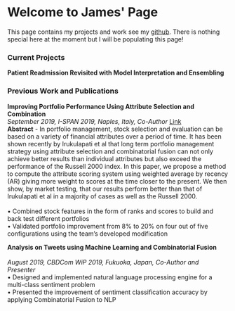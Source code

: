 # Welcome to James' Page
This page contains my projects and work see my [github](https://github.com/jho9). There is nothing special here at the moment but I will be populating this page!

### Current Projects
**Patient Readmission Revisited with Model Interpretation and Ensembling**


### Previous Work and Publications
**Improving Portfolio Performance Using Attribute Selection and Combination**	<br>
*September 2019, I-SPAN 2019, Naples, Italy, Co-Author* [Link](https://ieeexplore.ieee.org/document/8890520) <br>
**Abstract** - In portfolio management, stock selection and evaluation can be based on a variety of financial attributes over a period of time. It has been shown recently by Irukulapati et al that long term portfolio management strategy using attribute selection and combinatorial fusion can not only achieve better results than individual attributes but also exceed the performance of the Russell 2000 index. In this paper, we propose a method to compute the attribute scoring system using weighted average by recency (AR) giving more weight to scores at the time closer to the present. We then show, by market testing, that our results perform better than that of Irukulapati et al in a majority of cases as well as the Russell 2000.
<br>
<br>
•	Combined stock features in the form of ranks and scores to build and back test different portfolios <br>
•	Validated portfolio improvement from 8% to 20% on four out of five configurations using the team’s developed modification <br>

**Analysis on Tweets using Machine Learning and Combinatorial Fusion**	
<br>
*August 2019, CBDCom WiP 2019, Fukuoka, Japan, Co-Author and Presenter* 
<br>
•	Designed and implemented natural language processing engine for a multi-class sentiment problem 
<br>
•	Presented the improvement of sentiment classification accuracy by applying Combinatorial Fusion to NLP
